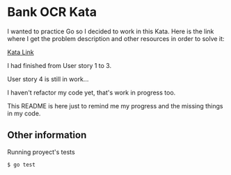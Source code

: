 # Bank OCR Kata

I wanted to practice Go so I decided to work in this Kata. Here is the link where I get the problem description and other resources in order to solve it:

[Kata Link](https://codingdojo.org/kata/BankOCR/)

I had finished from User story 1 to 3.

User story 4 is still in work...

I haven't refactor my code yet, that's work in progress too.

This README is here just to remind me my progress and the missing things in my code.


## Other information

 Running proyect's tests

```bash
$ go test
```